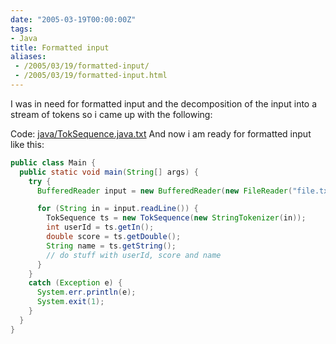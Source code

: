 ```yaml
---
date: "2005-03-19T00:00:00Z"
tags:
- Java
title: Formatted input
aliases:
 - /2005/03/19/formatted-input/
 - /2005/03/19/formatted-input.html
---
```

I was in need for formatted input and the decomposition of the input into a stream of tokens so i came up with the following:

Code: [java/TokSequence.java.txt](/wp-content/code/java/TokSequence.java.txt)
And now i am ready for formatted input like this:

```java
public class Main {
  public static void main(String[] args) {
    try {
      BufferedReader input = new BufferedReader(new FileReader("file.txt"));

      for (String in = input.readLine()) {
        TokSequence ts = new TokSequence(new StringTokenizer(in));
        int userId = ts.getIn();
        double score = ts.getDouble();
        String name = ts.getString();
        // do stuff with userId, score and name
      }
    } 
    catch (Exception e) {
      System.err.println(e);
      System.exit(1);
    }
  }  
} 
```
